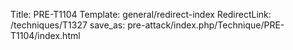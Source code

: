 Title: PRE-T1104
Template: general/redirect-index
RedirectLink: /techniques/T1327
save_as: pre-attack/index.php/Technique/PRE-T1104/index.html